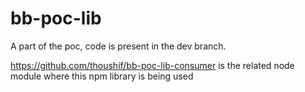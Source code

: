 # bb-poc-lib

A part of the poc, code is present in the dev branch.

https://github.com/thoushif/bb-poc-lib-consumer is the related node module where this npm library is being used
